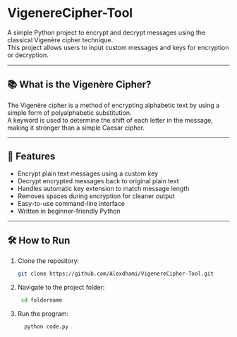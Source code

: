 # VigenereCipher-Tool

A simple Python project to encrypt and decrypt messages using the classical Vigenère cipher technique.  
This project allows users to input custom messages and keys for encryption or decryption.

---

## 📚 What is the Vigenère Cipher?

The Vigenère cipher is a method of encrypting alphabetic text by using a simple form of polyalphabetic substitution.  
A keyword is used to determine the shift of each letter in the message, making it stronger than a simple Caesar cipher.

---

## 🚀 Features

- Encrypt plain text messages using a custom key
- Decrypt encrypted messages back to original plain text
- Handles automatic key extension to match message length
- Removes spaces during encryption for cleaner output
- Easy-to-use command-line interface
- Written in beginner-friendly Python

---

## 🛠 How to Run

1. Clone the repository:
   ```bash
   git clone https://github.com/Alexdhami/VigenereCipher-Tool.git
   ```
2. Navigate to the project folder:
   ```bash
    cd foldername
   ```
3. Run the program:
   ```bash
     python code.py
